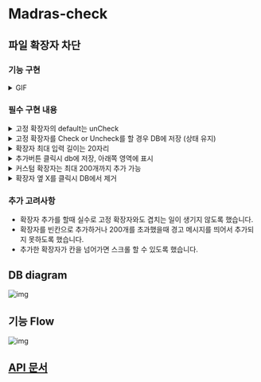 # Madras-check

## 파일 확장자 차단 

### 기능 구현
<details>
<summary>GIF</summary>

![](https://user-images.githubusercontent.com/66004962/105621911-ec035200-5e4f-11eb-9186-aa162b87369c.GIF)

</details> 

### 필수 구현 내용

<details>
<summary>고정 확장자의 default는 unCheck</summary>

- 고정 확장자(fixed) 테이블에 check 필드를 만들고 기본 값을 0으로 설정했습니다.

</details>

<details>
<summary>고정 확장자를 Check or Uncheck를 할 경우 DB에 저장 (상태 유지)</summary>

- 체크 버튼 클릭시 해당되는 확장자의 id값을 보냈습니다.
- id값에 해당하는 확장자를 찾고 check 필드를 확인해서 0일때 1로, 1일때 0으로 업데이트 하도록 했습니다.

</details>

<details>
<summary>확장자 최대 입력 길이는 20자리</summary>

- 클라이언트에서 확장자 입력창의 input 옵션으로 최대길이(maxLength)를 설정해 주었습니다.

</details>

<details>
<summary>추가버튼 클릭시 db에 저장, 아래쪽 영역에 표시</summary>

- 입력받은 확장자 이름이 커스텀확장자(custom) 테이블에 존재하는지 확인
- 이미 있다면 400에러를 보내고 클라이언트에서 경고창을 표시했습니다.
- 없다면 데이터를 추가하고 클라이언트 화면에 바로 보이도록 했습니다.

</details>

<details>
<summary>커스텀 확장자는 최대 200개까지 추가 가능</summary>

- 확장자를 추가하기 전에 우선 커스텀확장자(custom) 테이블에서 받아온 데이터의 길이를 확인했습니다.
- 추가할 때의 길이가 200 보다 크다면 확장자를 추가할 수 없도록 경고창을 표시했습니다.

</details>

<details>
<summary>확장자 옆 X를 클릭시 DB에서 제거</summary>

- 해당 확장자의 id값을 받아서 커스텀확장자(custom) 테이블에서 제거했습니다.

</details>



### 추가 고려사항
- 확장자 추가를 할때 실수로 고정 확장자와도 겹치는 일이 생기지 않도록 했습니다.
- 확장자를 빈칸으로 추가하거나 200개를 초과했을때 경고 메시지를 띄어서 추가되지 못하도록 했습니다.
- 추가한 확장자가 칸을 넘어가면 스크롤 할 수 있도록 했습니다.


## DB diagram
![img](https://user-images.githubusercontent.com/66004962/105621933-19500000-5e50-11eb-9484-e6bb20557530.png)


## 기능 Flow
![img](https://user-images.githubusercontent.com/66004962/105621941-2cfb6680-5e50-11eb-9912-4ef2d612c388.png)

## [API 문서](https://app.gitbook.com/@jwkim775/s/madras-check/)
